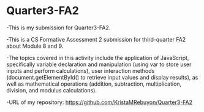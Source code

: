 # Quarter3-FA2

-This is my submission for Quarter3-FA2.

-This is a CS Formative Assessment 2 submission for third-quarter FA2 about Module 8 and 9.

-The topics covered in this activity include the application of JavaScript, specifically variable declaration and manipulation (using var to store user inputs and perform calculations), user interaction methods (document.getElementById() to retrieve input values and display results), as well as mathematical operations (addition, subtraction, multiplication, division, and modulus calculations).

-URL of my repository: https://github.com/KristaMRebuyon/Quarter3-FA2
